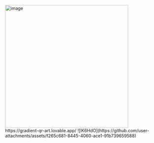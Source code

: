 
<img width="400" height="400" alt="image" src="https://github.com/user-attachments/assets/3c48947b-8b8a-4101-a919-7f5d38888249" />
https://gradient-qr-art.lovable.app/
![lK6HdO](https://github.com/user-attachments/assets/f265c681-8445-4060-ace1-91b739659588)

